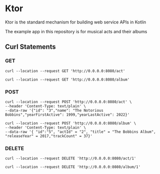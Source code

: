 # Ktor

Ktor is the standard mechanism for building web service APIs in Kotlin

The example app in this repository is for musical acts and their albums

## Curl Statements

### GET

    curl --location --request GET 'http://0.0.0.0:8080/act'

    curl --location --request GET 'http://0.0.0.0:8080/album'

### POST

    curl --location --request POST 'http://0.0.0.0:8080/act' \
    --header 'Content-Type: text/plain' \
    --data-raw '{"id": "3","name": "The Notorious Bobbins","yearFirstActive": 1999,"yearLastActive": 2022}'

    curl --location --request POST 'http://0.0.0.0:8080/album' \
    --header 'Content-Type: text/plain' \
    --data-raw '{ "id":"5", "actId" = "2", "title" = "The Bobbins Album", "releaseYear" = 2017,"trackCount" = 37}'


### DELETE

    curl --location --request DELETE 'http://0.0.0.0:8080/act/1'

    curl --location --request DELETE 'http://0.0.0.0:8080/album/1'



